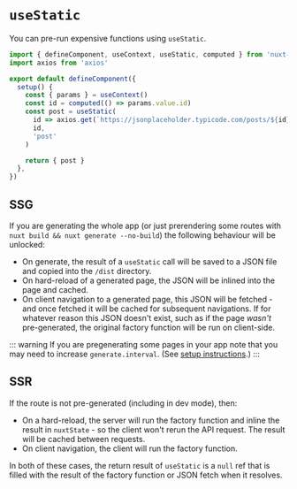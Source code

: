 ---
---

# `useStatic`

You can pre-run expensive functions using `useStatic`. 

```ts
import { defineComponent, useContext, useStatic, computed } from 'nuxt-composition-api'
import axios from 'axios'

export default defineComponent({
  setup() {
    const { params } = useContext()
    const id = computed(() => params.value.id)
    const post = useStatic(
      id => axios.get(`https://jsonplaceholder.typicode.com/posts/${id}`),
      id,
      'post'
    )

    return { post }
  },
})
```

## SSG
If you are generating the whole app (or just prerendering some routes with `nuxt build && nuxt generate --no-build`) the following behaviour will be unlocked:

* On generate, the result of a `useStatic` call will be saved to a JSON file and copied into the `/dist` directory.
* On hard-reload of a generated page, the JSON will be inlined into the page and cached.
* On client navigation to a generated page, this JSON will be fetched - and once fetched it will be cached for subsequent navigations. If for whatever reason this JSON doesn't exist, such as if the page *wasn't* pre-generated, the original factory function will be run on client-side.

::: warning
If you are pregenerating some pages in your app note that you may need to increase `generate.interval`. (See [setup instructions](/setup.html).)
:::

## SSR
If the route is not pre-generated (including in dev mode), then:

* On a hard-reload, the server will run the factory function and inline the result in `nuxtState` - so the client won't rerun the API request. The result will be cached between requests.
* On client navigation, the client will run the factory function.

In both of these cases, the return result of `useStatic` is a `null` ref that is filled with the result of the factory function or JSON fetch when it resolves.
